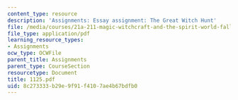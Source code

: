 ```yaml
---
content_type: resource
description: 'Assignments: Essay assignment: The Great Witch Hunt'
file: /media/courses/21a-211-magic-witchcraft-and-the-spirit-world-fall-2003/8c273333b29e9f91f4107ae4b67bdfb0_1125.pdf
file_type: application/pdf
learning_resource_types:
- Assignments
ocw_type: OCWFile
parent_title: Assignments
parent_type: CourseSection
resourcetype: Document
title: 1125.pdf
uid: 8c273333-b29e-9f91-f410-7ae4b67bdfb0
---
```

